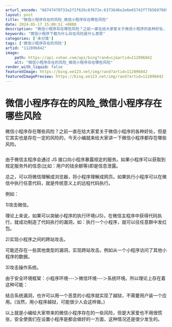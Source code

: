 ```yaml
---
arturl_encode: "68747470733a2f2f626c6f672e:6373646e2e6e65742f77656978696e5f33393739313232352f:61727469636c652f64657461696c732f313132383936383432"
layout: post
title: "微信小程序存在的风险_微信小程序存在哪些风险"
date: 2024-05-17 15:00:51 +0800
description: "微信小程序存在哪些风险？之前一直在给大家爱关于微信小程序的各种好处，但是它其实也是存在一定的风险的，"
keywords: "微信小程序下载为什么存在风险是什么意思"
categories: ['未分类']
tags: ['微信小程序存在的风险']
artid: "112896842"
image:
    path: https://api.vvhan.com/api/bing?rand=sj&artid=112896842
    alt: "微信小程序存在的风险_微信小程序存在哪些风险"
render_with_liquid: false
featuredImage: https://bing.ee123.net/img/rand?artid=112896842
featuredImagePreview: https://bing.ee123.net/img/rand?artid=112896842
---
```


# 微信小程序存在的风险\_微信小程序存在哪些风险

微信小程序存在哪些风险？之前一直在给大家爱关于微信小程序的各种好处，但是它其实也是存在一定的风险的，今天小编就来给大家讲一下微信小程序都存在哪些风险。

![]()

由于微信主程序会通过 JS 接口向小程序暴露规定的服务。如果小程序可以获取到规定服务外的信息(比如：用户的钱余额等)即是信息泄露。

总之，可以将微信理解成浏览器，将小程序理解成网页。如果执行小程序可以在微信中执行任意代码，就是传统意义上的远程代码执行。

例如：

1)攻击微信。

理论上来说，如果可以突破小程序的执行环境(JS)，在微信主程序中获得代码执行，就成功制造了代码执行的漏洞，如：执行一个小程序，就可以往任意群中发红包。

2)实现小程序之间的跨站攻击。

可能还存在一些其他类型的漏洞，实现跨站攻击。例如从一个小程序访问了其他小程序的数据。

3)攻击操作系统。

由于安全环境框架：小程序环境---＞微信环境---＞系统环境。所以理论上存在着这种可能：

结合系统漏洞，也许可以用一个恶意的小程序就实现了越狱，不需要用户装一个应用。(当然，用小程序越狱，可能很少人会这样做。)

以上就是小编给大家带来的微信小程序存在的一些风险，但是大家爱也不用很慌张，安全使我们在设置小程序是都会做好的一方面，这种情况还是很少发生的。